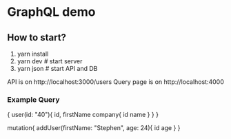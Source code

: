 # GraphQL demo

## How to start?

1. yarn install
2. yarn dev # start server
3. yarn json # start API and DB

API is on http://localhost:3000/users
Query page is on http://localhost:4000


### Example Query
{
  user(id: "40"){
    id,
    firstName
    company{
      id
      name
    }
  }
}

mutation{
  addUser(firstName: "Stephen", age: 24){
    id
    age
  }
}
